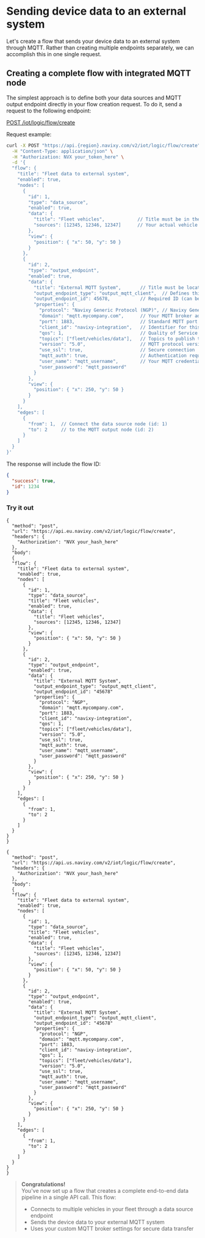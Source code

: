 # Sending device data to an external system

Let's create a flow that sends your device data to an external system through MQTT. Rather than creating multiple endpoints separately, we can accomplish this in one single request.

## Creating a complete flow with integrated MQTT node

The simplest approach is to define both your data sources and MQTT output endpoint directly in your flow creation request. To do it, send a request to the following endpoint: 

[POST /iot/logic/flow/create](../../IoT_Logic.json/paths/~1iot~1logic~1flow~1create/post)

Request example:

``` bash
curl -X POST "https://api.{region}.navixy.com/v2/iot/logic/flow/create" \
  -H "Content-Type: application/json" \
  -H "Authorization: NVX your_token_here" \
  -d '{
  "flow": {
    "title": "Fleet data to external system",
    "enabled": true,
    "nodes": [
      {
        "id": 1,
        "type": "data_source",
        "enabled": true,
        "data": {
          "title": "Fleet vehicles",            // Title must be in the data object
          "sources": [12345, 12346, 12347]      // Your actual vehicle IDs
        },
        "view": {
          "position": { "x": 50, "y": 50 }
        }
      },
      {
        "id": 2,
        "type": "output_endpoint",
        "enabled": true,
        "data": {
          "title": "External MQTT System",       // Title must be located in the data object
          "output_endpoint_type": "output_mqtt_client",  // Defines this as an MQTT output
          "output_endpoint_id": 45678,           // Required ID (can be any unique number)
          "properties": {
            "protocol": "Navixy Generic Protocol (NGP)", // Navixy Generic Protocol
            "domain": "mqtt.mycompany.com",      // Your MQTT broker address
            "port": 1883,                        // Standard MQTT port
            "client_id": "navixy-integration",   // Identifier for this client
            "qos": 1,                            // Quality of Service level
            "topics": ["fleet/vehicles/data"],   // Topics to publish to
            "version": "5.0",                    // MQTT protocol version
            "use_ssl": true,                     // Secure connection
            "mqtt_auth": true,                   // Authentication required
            "user_name": "mqtt_username",        // Your MQTT credentials
            "user_password": "mqtt_password"
          }
        },
        "view": {
          "position": { "x": 250, "y": 50 }
        }
      }
    ],
    "edges": [
      {
        "from": 1,  // Connect the data source node (id: 1)
        "to": 2     // to the MQTT output node (id: 2)
      }
    ]
  }
}'
```

The response will include the flow ID:
```json
{
  "success": true,
  "id": 1234
}
```

### Try it out

```EUserver json http
{
  "method": "post",
  "url": "https://api.eu.navixy.com/v2/iot/logic/flow/create",
  "headers": {
    "Authorization": "NVX your_hash_here"
  },
  "body":
  {
  "flow": {
    "title": "Fleet data to external system",
    "enabled": true,
    "nodes": [
      {
        "id": 1,
        "type": "data_source",
        "title": "Fleet vehicles",
        "enabled": true,
        "data": {
          "title": "Fleet vehicles",
          "sources": [12345, 12346, 12347]
        },
        "view": {
          "position": { "x": 50, "y": 50 }
        }
      },
      {
        "id": 2,
        "type": "output_endpoint",
        "enabled": true,
        "data": {
          "title": "External MQTT System",
          "output_endpoint_type": "output_mqtt_client",
          "output_endpoint_id": "45678"
          "properties": {
            "protocol": "NGP",
            "domain": "mqtt.mycompany.com",
            "port": 1883,
            "client_id": "navixy-integration",
            "qos": 1,
            "topics": ["fleet/vehicles/data"],
            "version": "5.0",
            "use_ssl": true,
            "mqtt_auth": true,
            "user_name": "mqtt_username",
            "user_password": "mqtt_password"
          }
        },
        "view": {
          "position": { "x": 250, "y": 50 }
        }
      }
    ],
    "edges": [
      {
        "from": 1,
        "to": 2
      }
    ]
  }
}
}
```

```USserver json http
{
  "method": "post",
  "url": "https://api.us.navixy.com/v2/iot/logic/flow/create",
  "headers": {
    "Authorization": "NVX your_hash_here"
  },
  "body":
  {
  "flow": {
    "title": "Fleet data to external system",
    "enabled": true,
    "nodes": [
      {
        "id": 1,
        "type": "data_source",
        "title": "Fleet vehicles",
        "enabled": true,
        "data": {
          "title": "Fleet vehicles",
          "sources": [12345, 12346, 12347]
        },
        "view": {
          "position": { "x": 50, "y": 50 }
        }
      },
      {
        "id": 2,
        "type": "output_endpoint",
        "enabled": true,
        "data": {
          "title": "External MQTT System",
          "output_endpoint_type": "output_mqtt_client",
          "output_endpoint_id": "45678"
          "properties": {
            "protocol": "NGP",
            "domain": "mqtt.mycompany.com",
            "port": 1883,
            "client_id": "navixy-integration",
            "qos": 1,
            "topics": ["fleet/vehicles/data"],
            "version": "5.0",
            "use_ssl": true,
            "mqtt_auth": true,
            "user_name": "mqtt_username",
            "user_password": "mqtt_password"
          }
        },
        "view": {
          "position": { "x": 250, "y": 50 }
        }
      }
    ],
    "edges": [
      {
        "from": 1,
        "to": 2
      }
    ]
  }
}
}
```

<!-- theme: success -->
> **Congratulations!**<br>
> You've now set up a flow that creates a complete end-to-end data pipeline in a single API call. This flow:
> - Connects to multiple vehicles in your fleet through a data source endpoint
> - Sends the device data to your external MQTT system
> - Uses your custom MQTT broker settings for secure data transfer